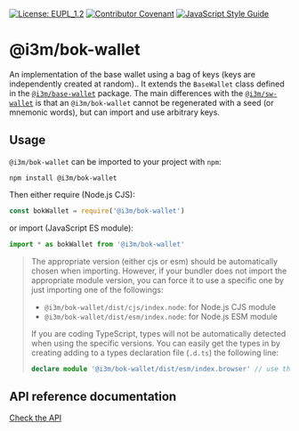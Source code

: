 [![License: EUPL_1.2](https://img.shields.io/badge/license-EUPL_1.2-green.svg)](LICENSE)
[![Contributor Covenant](https://img.shields.io/badge/Contributor%20Covenant-2.1-4baaaa.svg)](CODE_OF_CONDUCT.md)
[![JavaScript Style Guide](https://img.shields.io/badge/code_style-standard-brightgreen.svg)](https://standardjs.com)

# @i3m/bok-wallet

An implementation of the base wallet using a bag of keys (keys are independently created at random).. It extends the `BaseWallet` class defined in the [`@i3m/base-wallet`](../base-wallet/) package. The main differences with the [`@i3m/sw-wallet`](../sw-wallet/) is that an `@i3m/bok-wallet` cannot be regenerated with a seed (or mnemonic words), but can import and use arbitrary keys.

## Usage

`@i3m/bok-wallet` can be imported to your project with `npm`:

```console
npm install @i3m/bok-wallet
```

Then either require (Node.js CJS):

```javascript
const bokWallet = require('@i3m/bok-wallet')
```

or import (JavaScript ES module):

```javascript
import * as bokWallet from '@i3m/bok-wallet'
```

> The appropriate version (either cjs or esm) should be automatically chosen when importing. However, if your bundler does not import the appropriate module version, you can force it to use a specific one by just importing one of the followings:
>
> - `@i3m/bok-wallet/dist/cjs/index.node`: for Node.js CJS module
> - `@i3m/bok-wallet/dist/esm/index.node`: for Node.js ESM module
>
> If you are coding TypeScript, types will not be automatically detected when using the specific versions. You can easily get the types in by creating adding to a types declaration file (`.d.ts`) the following line:
>
> ```typescript
> declare module '@i3m/bok-wallet/dist/esm/index.browser' // use the specific file you were importing
> ```

## API reference documentation

[Check the API](docs/API.md)
